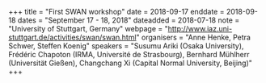 +++
title = "First SWAN workshop"
date = 2018-09-17
enddate = 2018-09-18
dates = "September 17 - 18, 2018"
dateadded = 2018-07-18
note = "University of Stuttgart, Germany"
webpage = "http://www.iaz.uni-stuttgart.de/activities/swan/swan.html"
organisers = "Anne Henke, Petra Schwer, Steffen Koenig"
speakers = "Susumu Ariki (Osaka University), Frédéric Chapoton (IRMA, Université de Strasbourg), Bernhard Mühlherr (Universität Gießen), Changchang Xi (Capital Normal University, Beijing)"
+++
